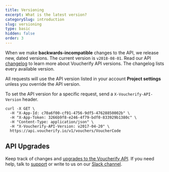 ```yaml
---
title: Versioning
excerpt: What is the latest version?
categorySlug: introduction
slug: versioning
type: basic
hidden: false
order: 3
---
```


When we make **backwards-incompatible** changes to the API, we release new, dated versions. The current version is `v2018-08-01`. Read our API [changelog](doc:api-version-upgrades) to learn more about Voucherify API versions. The changelog lists every available version. 

All requests will use the API version listed in your account **Project settings** unless you override the API version. 

To set the API version for a specific request, send a `X-Voucherify-API-Version` header.  

```cURL Example Request
curl -X GET \
  -H "X-App-Id: c70a6f00-cf91-4756-9df5-47628850002b" \
  -H "X-App-Token: 3266b9f8-e246-4f79-bdf0-833929b1380c" \
  -H "Content-Type: application/json" \
  -H "X-Voucherify-API-Version: v2017-04-20" \
  https://api.voucherify.io/v1/vouchers/VoucherCode
```

## API Upgrades

Keep track of changes and [upgrades to the Voucherify API](doc:api-version-upgrades). If you need help, talk to [support](https://www.voucherify.io/contact-support) or write to us on our [Slack channel](https://www.voucherify.io/community).
